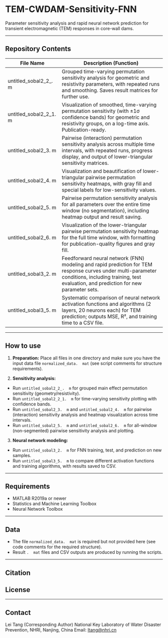 # TEM-CWDAM-Sensitivity-FNN

Parameter sensitivity analysis and rapid neural network prediction for transient electromagnetic (TEM) responses in core-wall dams.

---

## Repository Contents

| File Name                | Description (Function)                                                                                                                                                                               |
| ------------------------ | ---------------------------------------------------------------------------------------------------------------------------------------------------------------------------------------------------- |
| untitled\_sobal2\_2\_.  m  | Grouped time-varying permutation sensitivity analysis for geometric and resistivity parameters, with repeated runs and smoothing.   Saves result matrices for further use.                               |
| untitled\_sobal2\_2\_1.  m | Visualization of smoothed, time-varying permutation sensitivity (with ±1σ confidence bands) for geometric and resistivity groups, on a log-time axis.   Publication-ready.                               |
| untitled\_sobal2\_3.  m    | Pairwise (interaction) permutation sensitivity analysis across multiple time intervals, with repeated runs, progress display, and output of lower-triangular sensitivity matrices.                     |
| untitled\_sobal2\_4.  m    | Visualization and beautification of lower-triangular pairwise permutation sensitivity heatmaps, with gray fill and special labels for low-sensitivity values.                                          |
| untitled\_sobal2\_5.  m    | Pairwise permutation sensitivity analysis for all parameters over the entire time window (no segmentation), including heatmap output and result saving.                                                |
| untitled\_sobal2\_6.  m    | Visualization of the lower-triangular pairwise permutation sensitivity heatmap for the full time window, with formatting for publication-quality figures and gray fill.                                |
| untitled\_sobal3\_2.  m    | Feedforward neural network (FNN) modeling and rapid prediction for TEM response curves under multi-parameter conditions, including training, test evaluation, and prediction for new parameter sets.   |
| untitled\_sobal3\_5.  m    | Systematic comparison of neural network activation functions and algorithms (2 layers, 20 neurons each) for TEM prediction;   outputs MSE, R², and training time to a CSV file.                          |

---

## How to use

1.   **Preparation:**
Place all files in one directory and make sure you have the input data file `normalized_data.  mat` (see script comments for structure requirements).

2.   **Sensitivity analysis:**

* Run `untitled_sobal2_2_.  m` for grouped main effect permutation sensitivity (geometry/resistivity).
* Run `untitled_sobal2_2_1.  m` for time-varying sensitivity plotting with confidence bands.
* Run `untitled_sobal2_3.  m` and `untitled_sobal2_4.  m` for pairwise (interaction) sensitivity analysis and heatmap visualization across time intervals.
* Run `untitled_sobal2_5.  m` and `untitled_sobal2_6.  m` for all-window (non-segmented) pairwise sensitivity analysis and plotting.

3.   **Neural network modeling:**

* Run `untitled_sobal3_2.  m` for FNN training, test, and prediction on new samples.
* Run `untitled_sobal3_5.  m` to compare different activation functions and training algorithms, with results saved to CSV.

---

## Requirements

* MATLAB R2019a or newer
* Statistics and Machine Learning Toolbox
* Neural Network Toolbox

---

## Data

* The file `normalized_data.  mat` is required but not provided here (see code comments for the required structure).
* Result `.  mat` files and CSV outputs are produced by running the scripts.

---

## Citation



## License


---

## Contact

Lei Tang (Corresponding Author)
National Key Laboratory of Water Disaster Prevention, NHRI, Nanjing, China
Email: [ltang@nhri.cn](mailto:ltang@nhri.cn)
